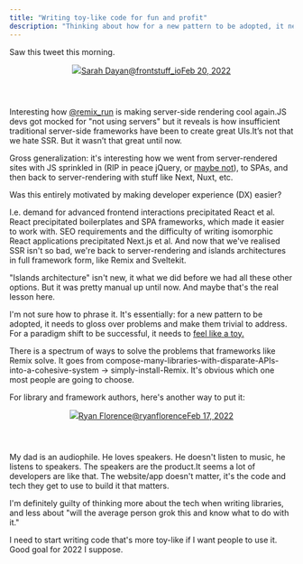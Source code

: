 ```yaml
---
title: "Writing toy-like code for fun and profit"
description: "Thinking about how for a new pattern to be adopted, it needs to gloss over problems and make them trivial to address. Or, for a paradigm shift to be successful, it needs to feel like a toy."
---
```


Saw this tweet this morning.

<link rel="stylesheet"href="https://tweeet.link/tweeet.css" /><article class="tweeet"><header class="tweeet__header"><a title="View profile"href="https://twitter.com/frontstuff_io"target="_blank"class="tweeet__profile"><span class="tweeet__avi"><img src="https://pbs.twimg.com/profile_images/977873484759158784/mOItIR7M_200x200.jpg" /></span><span href="https://twitter.com/frontstuff_io"target="_blank"class="tweeet__byline"><span class="tweeet__name">Sarah Dayan</span><span class="tweeet__username">@frontstuff_io</span></span></a><a title="Permalink"href="https://twitter.com/frontstuff_io/status/1495217596538531850"target="_blank"class="tweeet__permalink">Feb 20, 2022</a></header><div class="tweeet__body"><span class='tweeet__newline'>Interesting how <a href="https://twitter.com/remix_run">@remix_run</a> is making server-side rendering cool again.</span><span class='tweeet__newline'>JS devs got mocked for "not using servers" but it reveals is how insufficient traditional server-side frameworks have been to create great UIs.</span><span class='tweeet__newline'>It’s not that we hate SSR. But it wasn’t that great until now.</span></div></article>

Gross generalization: it's interesting how we went from server-rendered sites with JS sprinkled in (RIP in peace jQuery, or [maybe not](https://twitter.com/mikesherov/status/1443679254009483273)), to SPAs, and then back to server-rendering with stuff like Next, Nuxt, etc.

Was this entirely motivated by making developer experience (DX) easier?

I.e. demand for advanced frontend interactions precipitated React et al. React precipitated boilerplates and SPA frameworks, which made it easier to work with. SEO requirements and the difficulty of writing isomorphic React applications precipitated Next.js et al. And now that we've realised SSR isn't so bad, we're back to server-rendering and islands architectures in full framework form, like Remix and Sveltekit.

"Islands architecture" isn't new, it what we did before we had all these other options. But it was pretty manual up until now. And maybe that's the real lesson here.

I'm not sure how to phrase it. It's essentially: for a new pattern to be adopted, it needs to gloss over problems and make them trivial to address. For a paradigm shift to be successful, it needs to [feel like a toy.](https://cdixon.org/2010/01/03/the-next-big-thing-will-start-out-looking-like-a-toy)

There is a spectrum of ways to solve the problems that frameworks like Remix solve. It goes from compose-many-libraries-with-disparate-APIs-into-a-cohesive-system → simply-install-Remix. It's obvious which one most people are going to choose.

For library and framework authors, here's another way to put it:

<link rel="stylesheet"href="https://tweeet.link/tweeet.css" /><article class="tweeet"><header class="tweeet__header"><a title="View profile"href="https://twitter.com/ryanflorence"target="_blank"class="tweeet__profile"><span class="tweeet__avi"><img src="https://pbs.twimg.com/profile_images/1344410501309030403/L2rNpO6h_200x200.jpg" /></span><span href="https://twitter.com/ryanflorence"target="_blank"class="tweeet__byline"><span class="tweeet__name">Ryan Florence</span><span class="tweeet__username">@ryanflorence</span></span></a><a title="Permalink"href="https://twitter.com/ryanflorence/status/1494108702986551298"target="_blank"class="tweeet__permalink">Feb 17, 2022</a></header><div class="tweeet__body"><span class='tweeet__newline'>My dad is an audiophile. He loves speakers. He doesn't listen to music, he listens to speakers. The speakers are the product.</span><span class='tweeet__newline'>It seems a lot of developers are like that. The website/app doesn't matter, it's the code and tech they get to use to build it that matters.</span></div></article>

I'm definitely guilty of thinking more about the tech when writing libraries, and less about "will the average person grok this and know what to do with it."

I need to start writing code that's more toy-like if I want people to use it. Good goal for 2022 I suppose.
